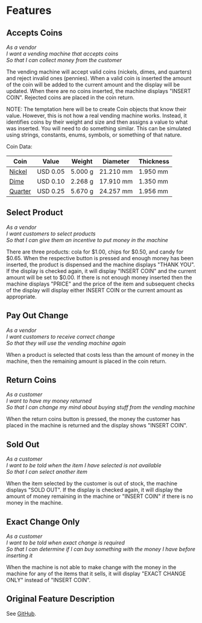 # Features

## Accepts Coins

_As a vendor_  
_I want a vending machine that accepts coins_  
_So that I can collect money from the customer_

The vending machine will accept valid coins (nickels, dimes, and quarters) and reject invalid ones (pennies).
When a valid coin is inserted the amount of the coin will be added to the current amount and the display will be updated.
When there are no coins inserted, the machine displays "INSERT COIN".
Rejected coins are placed in the coin return.

NOTE:
The temptation here will be to create Coin objects that know their value.
However, this is not how a real vending machine works.
Instead, it identifies coins by their weight and size and then assigns a value to what was inserted.
You will need to do something similar.
This can be simulated using strings, constants, enums, symbols, or something of that nature.

Coin Data:

| Coin      | Value    | Weight  | Diameter  | Thickness |
|-----------|----------|---------|-----------|-----------|
| [Nickel]  | USD 0.05 | 5.000 g | 21.210 mm | 1.950 mm  |
| [Dime]    | USD 0.10 | 2.268 g | 17.910 mm | 1.350 mm  |
| [Quarter] | USD 0.25 | 5.670 g | 24.257 mm | 1.956 mm  | 

## Select Product

_As a vendor_  
_I want customers to select products_  
_So that I can give them an incentive to put money in the machine_  

There are three products: cola for $1.00, chips for $0.50, and candy for $0.65.
When the respective button is pressed and enough money has been inserted, the product is dispensed and the machine displays "THANK YOU".
If the display is checked again, it will display "INSERT COIN" and the current amount will be set to $0.00.
If there is not enough money inserted then the machine displays "PRICE" and the price of the item and subsequent checks of the display will display either INSERT COIN or the current amount as appropriate.

## Pay Out Change

_As a vendor_  
_I want customers to receive correct change_  
_So that they will use the vending machine again_

When a product is selected that costs less than the amount of money in the machine, then the remaining amount is placed in the coin return.

## Return Coins

_As a customer_  
_I want to have my money returned_  
_So that I can change my mind about buying stuff from the vending machine_

When the return coins button is pressed, the money the customer has placed in the machine is returned and the display shows "INSERT COIN".

## Sold Out

_As a customer_  
_I want to be told when the item I have selected is not available_  
_So that I can select another item_

When the item selected by the customer is out of stock, the machine displays "SOLD OUT".
If the display is checked again, it will display the amount of money remaining in the machine or "INSERT COIN" if there is no money in the machine.

## Exact Change Only

_As a customer_  
_I want to be told when exact change is required_  
_So that I can determine if I can buy something with the money I have before inserting it_

When the machine is not able to make change with the money in the machine for any of the items that it sells, it will display "EXACT CHANGE ONLY" instead of "INSERT COIN".

## Original Feature Description

See [GitHub](https://github.com/guyroyse/vending-machine-kata/blob/master/README.md).


[Nickel]: https://en.wikipedia.org/wiki/Nickel_(United_States_coin)
[Dime]: https://en.wikipedia.org/wiki/Dime_(United_States_coin)
[Quarter]: https://en.wikipedia.org/wiki/Quarter_(United_States_coin)
